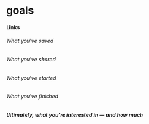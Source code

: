# goals

#### Links
###### What you've saved
###### What you've shared
###### What you've started
###### What you've finished

##### Ultimately, what you're interested in — and how much
